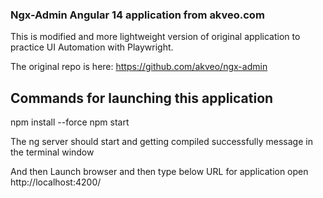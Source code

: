 ### Ngx-Admin Angular 14 application from akveo.com

This is modified and more lightweight version of original application to practice UI Automation with Playwright.

The original repo is here: https://github.com/akveo/ngx-admin
## Commands for launching this application #####
npm install --force
npm start

The ng server should start and getting compiled successfully message in the terminal window

And then Launch browser and then type below URL for application open
http://localhost:4200/
